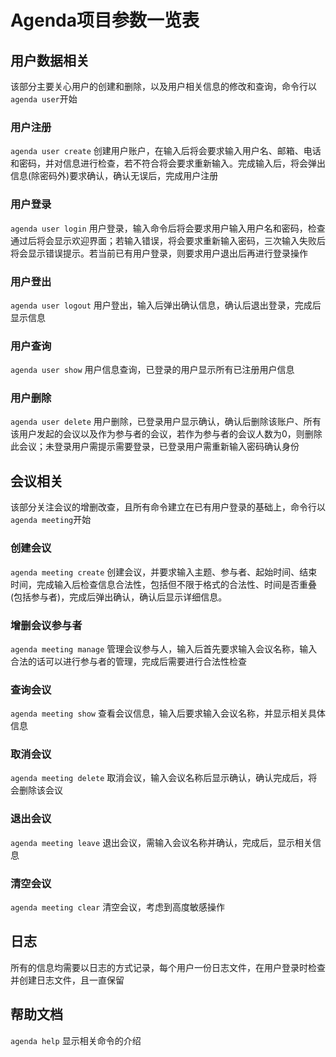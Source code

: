 # Agenda项目参数一览表
## 用户数据相关
该部分主要关心用户的创建和删除，以及用户相关信息的修改和查询，命令行以`agenda user`开始
### 用户注册
`agenda user create`
创建用户账户，在输入后将会要求输入用户名、邮箱、电话和密码，并对信息进行检查，若不符合将会要求重新输入。完成输入后，将会弹出信息(除密码外)要求确认，确认无误后，完成用户注册
### 用户登录
`agenda user login`
用户登录，输入命令后将会要求用户输入用户名和密码，检查通过后将会显示欢迎界面；若输入错误，将会要求重新输入密码，三次输入失败后将会显示错误提示。若当前已有用户登录，则要求用户退出后再进行登录操作
### 用户登出
`agenda user logout`
用户登出，输入后弹出确认信息，确认后退出登录，完成后显示信息
### 用户查询
`agenda user show`
用户信息查询，已登录的用户显示所有已注册用户信息
### 用户删除
`agenda user delete`
用户删除，已登录用户显示确认，确认后删除该账户、所有该用户发起的会议以及作为参与者的会议，若作为参与者的会议人数为0，则删除此会议；未登录用户需提示需要登录，已登录用户需重新输入密码确认身份
## 会议相关
该部分关注会议的增删改查，且所有命令建立在已有用户登录的基础上，命令行以`agenda meeting`开始
### 创建会议
`agenda meeting create`
创建会议，并要求输入主题、参与者、起始时间、结束时间，完成输入后检查信息合法性，包括但不限于格式的合法性、时间是否重叠(包括参与者)，完成后弹出确认，确认后显示详细信息。
### 增删会议参与者
`agenda meeting manage`
管理会议参与人，输入后首先要求输入会议名称，输入合法的话可以进行参与者的管理，完成后需要进行合法性检查
### 查询会议
`agenda meeting show`
查看会议信息，输入后要求输入会议名称，并显示相关具体信息
### 取消会议
`agenda meeting delete`
取消会议，输入会议名称后显示确认，确认完成后，将会删除该会议
### 退出会议
`agenda meeting leave`
退出会议，需输入会议名称并确认，完成后，显示相关信息
### 清空会议
`agenda meeting clear`
清空会议，考虑到高度敏感操作
## 日志
所有的信息均需要以日志的方式记录，每个用户一份日志文件，在用户登录时检查并创建日志文件，且一直保留
## 帮助文档
`agenda help`
显示相关命令的介绍